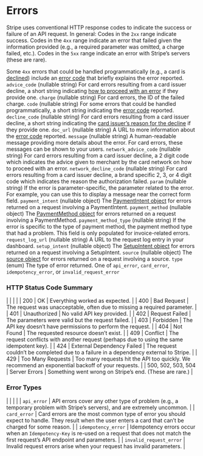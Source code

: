 # Errors

Stripe uses conventional HTTP response codes to indicate the success or failure of an API request. In general: Codes in the `2xx` range indicate success. Codes in the `4xx` range indicate an error that failed given the information provided (e.g., a required parameter was omitted, a charge failed, etc.). Codes in the `5xx` range indicate an error with Stripe’s servers (these are rare).

Some `4xx` errors that could be handled programmatically (e.g., a card is [declined](https://docs.stripe.com/declines.md)) include an [error code](https://docs.stripe.com/error-codes.md) that briefly explains the error reported.
`advice_code` (nullable string)
For card errors resulting from a card issuer decline, a short string indicating [how to proceed with an error](https://docs.stripe.com/docs/declines.md#retrying-issuer-declines) if they provide one.
`charge` (nullable string)
For card errors, the ID of the failed charge.
`code` (nullable string)
For some errors that could be handled programmatically, a short string indicating the [error code](https://docs.stripe.com/docs/error-codes.md) reported.
`decline_code` (nullable string)
For card errors resulting from a card issuer decline, a short string indicating the [card issuer’s reason for the decline](https://docs.stripe.com/docs/declines.md#issuer-declines) if they provide one.
`doc_url` (nullable string)
A URL to more information about the [error code](https://docs.stripe.com/docs/error-codes.md) reported.
`message` (nullable string)
A human-readable message providing more details about the error. For card errors, these messages can be shown to your users.
`network_advice_code` (nullable string)
For card errors resulting from a card issuer decline, a 2 digit code which indicates the advice given to merchant by the card network on how to proceed with an error.
`network_decline_code` (nullable string)
For card errors resulting from a card issuer decline, a brand specific 2, 3, or 4 digit code which indicates the reason the authorization failed.
`param` (nullable string)
If the error is parameter-specific, the parameter related to the error. For example, you can use this to display a message near the correct form field.
`payment_intent` (nullable object)
The [PaymentIntent object](https://docs.stripe.com/docs/api/payment_intents/object.md) for errors returned on a request involving a PaymentIntent.
`payment_method` (nullable object)
The [PaymentMethod object](https://docs.stripe.com/docs/api/payment_methods/object.md) for errors returned on a request involving a PaymentMethod.
`payment_method_type` (nullable string)
If the error is specific to the type of payment method, the payment method type that had a problem. This field is only populated for invoice-related errors.
`request_log_url` (nullable string)
A URL to the request log entry in your dashboard.
`setup_intent` (nullable object)
The [SetupIntent object](https://docs.stripe.com/docs/api/setup_intents/object.md) for errors returned on a request involving a SetupIntent.
`source` (nullable object)
The [source object](https://docs.stripe.com/docs/api/sources/object.md) for errors returned on a request involving a source.
`type` (enum)
The type of error returned. One of `api_error`, `card_error`, `idempotency_error`, or `invalid_request_error`

### HTTP Status Code Summary

|  |
|  |
| 200                | OK                         | Everything worked as expected.                                                                   |
| 400                | Bad Request                | The request was unacceptable, often due to missing a required parameter.                         |
| 401                | Unauthorized               | No valid API key provided.                                                                       |
| 402                | Request Failed             | The parameters were valid but the request failed.                                                |
| 403                | Forbidden                  | The API key doesn’t have permissions to perform the request.                                     |
| 404                | Not Found                  | The requested resource doesn’t exist.                                                            |
| 409                | Conflict                   | The request conflicts with another request (perhaps due to using the same idempotent key).       |
| 424                | External Dependency Failed | The request couldn’t be completed due to a failure in a dependency external to Stripe.           |
| 429                | Too Many Requests          | Too many requests hit the API too quickly. We recommend an exponential backoff of your requests. |
| 500, 502, 503, 504 | Server Errors              | Something went wrong on Stripe’s end. (These are rare.)                                          |

### Error Types

|  |
|  |
| `api_error`             | API errors cover any other type of problem (e.g., a temporary problem with Stripe’s servers), and are extremely uncommon.                                 |
| `card_error`            | Card errors are the most common type of error you should expect to handle. They result when the user enters a card that can’t be charged for some reason. |
| `idempotency_error`     | Idempotency errors occur when an `Idempotency-Key` is re-used on a request that does not match the first request’s API endpoint and parameters.           |
| `invalid_request_error` | Invalid request errors arise when your request has invalid parameters.                                                                                    |